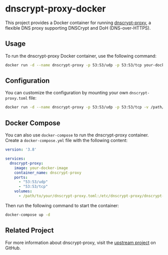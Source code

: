# dnscrypt-proxy-docker

This project provides a Docker container for running [dnscrypt-proxy](https://github.com/DNSCrypt/dnscrypt-proxy), a flexible DNS proxy supporting DNSCrypt and DoH (DNS-over-HTTPS).

## Usage

To run the dnscrypt-proxy Docker container, use the following command:

```sh
docker run -d --name dnscrypt-proxy -p 53:53/udp -p 53:53/tcp your-docker-image
```

## Configuration

You can customize the configuration by mounting your own `dnscrypt-proxy.toml` file:

```sh
docker run -d --name dnscrypt-proxy -p 53:53/udp -p 53:53/tcp -v /path/to/your/dnscrypt-proxy.toml:/etc/dnscrypt-proxy/dnscrypt-proxy.toml your-docker-image
```

## Docker Compose

You can also use `docker-compose` to run the dnscrypt-proxy container. Create a `docker-compose.yml` file with the following content:

```yaml
version: '3.8'

services:
  dnscrypt-proxy:
    image: your-docker-image
    container_name: dnscrypt-proxy
    ports:
      - "53:53/udp"
      - "53:53/tcp"
    volumes:
      - /path/to/your/dnscrypt-proxy.toml:/etc/dnscrypt-proxy/dnscrypt-proxy.toml
```

Then run the following command to start the container:

```sh
docker-compose up -d
```

## Related Project

For more information about dnscrypt-proxy, visit the [upstream project](https://github.com/DNSCrypt/dnscrypt-proxy) on GitHub.